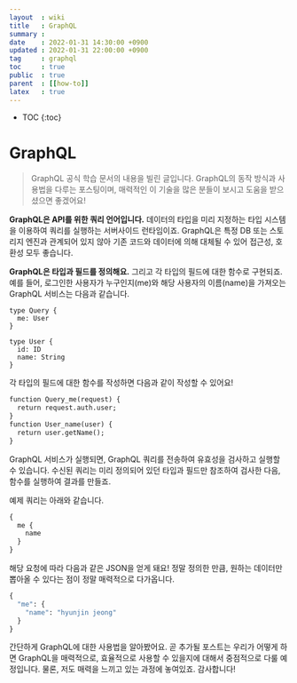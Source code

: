 ```yaml
---
layout  : wiki
title   : GraphQL
summary :
date    : 2022-01-31 14:30:00 +0900
updated : 2022-01-31 22:00:00 +0900
tag     : graphql
toc     : true
public  : true
parent  : [[how-to]]
latex   : true
---
```

* TOC
{:toc}

# GraphQL

> GraphQL 공식 학습 문서의 내용을 빌린 글입니다. GraphQL의 동작 방식과 사용법을 다루는 포스팅이며, 매력적인 이 기술을 많은 분들이 보시고 도움을 받으셨으면 좋겠어요!  

**GraphQL은 API를 위한 쿼리 언어입니다.** 데이터의 타입을 미리 지정하는 타입 시스템을 이용하여 쿼리를 실행하는 서버사이드 런타임이죠. GraphQL은 특정 DB 또는 스토리지 엔진과 관계되어 있지 않아 기존 코드와 데이터에 의해 대체될 수 있어 접근성, 호환성 모두 좋습니다.

**GraphQL은 타입과 필드를 정의해요.** 그리고 각 타입의 필드에 대한 함수로 구현되죠. 예를 들어, 로그인한 사용자가 누구인지(me)와 해당 사용자의 이름(name)을 가져오는 GraphQL 서비스는 다음과 같습니다.

```
type Query {
  me: User
}

type User {
  id: ID
  name: String
}
```

각 타입의 필드에 대한 함수를 작성하면 다음과 같이 작성할 수 있어요!

```graphql
function Query_me(request) {
  return request.auth.user;
}
function User_name(user) {
  return user.getName();
}
```

GraphQL 서비스가 실행되면, GraphQL 쿼리를 전송하여 유효성을 검사하고 실행할 수 있습니다. 수신된 쿼리는 미리 정의되어 있던 타입과 필드만 참조하여 검사한 다음, 함수를 실행하여 결과를 만들죠.

예제 쿼리는 아래와 같습니다.

```graphql
{
  me {
    name
  }
}
```

해당 요청에 따라 다음과 같은 JSON을 얻게 돼요! 정말 정의한 만큼, 원하는 데이터만 뽑아올 수 있다는 점이 정말 매력적으로 다가옵니다.

```graphql
{
  "me": {
    "name": "hyunjin jeong"
  }
}
```

간단하게 GraphQL에 대한 사용법을 알아봤어요. 곧 추가될 포스트는 우리가 어떻게 하면 GraphQL을 매력적으로, 효율적으로 사용할 수 있을지에 대해서 중점적으로 다룰 예정입니다. 물론, 저도 매력을 느끼고 있는 과정에 놓여있죠. 감사합니다!


